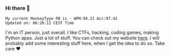 ### Hi there 👋
<!-- PB START -->
```
My current MonkeyType PB is - WPM:94.21 Acc:97.42
Updated on: 06:26:12 CEST Time
```
<!-- PB END -->
I'm an IT person, just overall. I like CTFs, hacking, coding games, making Python apps. Just a lot of stuff.
You can check out my website [here](https://skill3472.github.io/).
I will probably add some interesting stuff here, when I get the idea to do so. Take care ❤️
